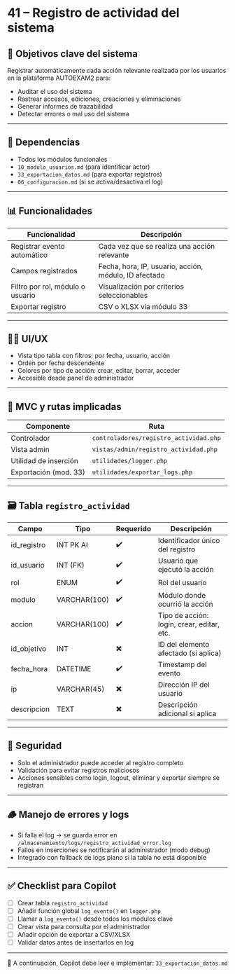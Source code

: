 # 41 – Registro de actividad del sistema

## 🎯 Objetivos clave del sistema

Registrar automáticamente cada acción relevante realizada por los usuarios en la plataforma AUTOEXAM2 para:

- Auditar el uso del sistema  
- Rastrear accesos, ediciones, creaciones y eliminaciones  
- Generar informes de trazabilidad  
- Detectar errores o mal uso del sistema  

---

## 🔗 Dependencias

- Todos los módulos funcionales  
- `10_modulo_usuarios.md` (para identificar actor)  
- `33_exportacion_datos.md` (para exportar registros)  
- `06_configuracion.md` (si se activa/desactiva el log)  

---

## 📊 Funcionalidades

| Funcionalidad                   | Descripción                                                       |
|--------------------------------|-------------------------------------------------------------------|
| Registrar evento automático    | Cada vez que se realiza una acción relevante                      |
| Campos registrados             | Fecha, hora, IP, usuario, acción, módulo, ID afectado             |
| Filtro por rol, módulo o usuario | Visualización por criterios seleccionables                        |
| Exportar registro              | CSV o XLSX vía módulo 33                                          |

---

## 🧑‍💻 UI/UX

- Vista tipo tabla con filtros: por fecha, usuario, acción  
- Orden por fecha descendente  
- Colores por tipo de acción: crear, editar, borrar, acceder  
- Accesible desde panel de administrador  

---

## 🧱 MVC y rutas implicadas

| Componente              | Ruta                                         |
|-------------------------|----------------------------------------------|
| Controlador             | `controladores/registro_actividad.php`       |
| Vista admin             | `vistas/admin/registro_actividad.php`        |
| Utilidad de inserción   | `utilidades/logger.php`                      |
| Exportación (mod. 33)   | `utilidades/exportar_logs.php`              |

---

## 🗃️ Tabla `registro_actividad`

| Campo        | Tipo         | Requerido | Descripción                                |
|--------------|--------------|-----------|--------------------------------------------|
| id_registro  | INT PK AI    | ✔️        | Identificador único del registro           |
| id_usuario   | INT (FK)     | ✔️        | Usuario que ejecutó la acción              |
| rol          | ENUM         | ✔️        | Rol del usuario                            |
| modulo       | VARCHAR(100) | ✔️        | Módulo donde ocurrió la acción             |
| accion       | VARCHAR(100) | ✔️        | Tipo de acción: login, crear, editar, etc. |
| id_objetivo  | INT          | ✖️        | ID del elemento afectado (si aplica)       |
| fecha_hora   | DATETIME     | ✔️        | Timestamp del evento                       |
| ip           | VARCHAR(45)  | ✖️        | Dirección IP del usuario                   |
| descripcion  | TEXT         | ✖️        | Descripción adicional si aplica            |

---

## 🔐 Seguridad

- Solo el administrador puede acceder al registro completo  
- Validación para evitar registros maliciosos  
- Acciones sensibles como login, logout, eliminar y exportar siempre se registran  

---

## 🪵 Manejo de errores y logs

- Si falla el log → se guarda error en `/almacenamiento/logs/registro_actividad_error.log`  
- Fallos en inserciones se notificarán al administrador (modo debug)  
- Integrado con fallback de logs plano si la tabla no está disponible  

---

## ✅ Checklist para Copilot

- [ ] Crear tabla `registro_actividad`  
- [ ] Añadir función global `log_evento()` en `logger.php`  
- [ ] Llamar a `log_evento()` desde todos los módulos clave  
- [ ] Crear vista para consulta por el administrador  
- [ ] Añadir opción de exportar a CSV/XLSX  
- [ ] Validar datos antes de insertarlos en log  

---

📌 A continuación, Copilot debe leer e implementar: `33_exportacion_datos.md`
